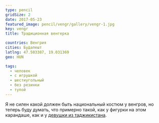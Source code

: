```yaml
---
type: pencil
gridSize: 2
date: 2017-05-23
featured_image: pencil/vengr/gallery/vengr-1.jpg
key: vengr
title: Традиционная венгерка

countries: Венгрия
cities: Будапешт
latlng: 47.503387, 19.031369
geo: HUN

tags:
  - человек
  - с игрушкой
  - шестиугольный
  - без резинки
  - тупой
---
```


Я не силен какой должен быть национальный костюм у венгров, но теперь буду думать, что примерно такой, как у фигурки на этом карандаше, как и у [девушки из таджикистана](?display=tajikistan).
